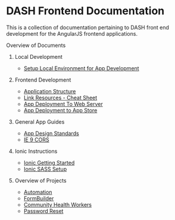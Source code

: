 DASH Frontend Documentation
===

This is a collection of documentation pertaining to DASH front end development for the AngularJS frontend applications.

Overview of Documents

1. Local Development   
    - [Setup Local Environment for App Development](Frontend-Setup-Local-Development-Environment.md)

2. Frontend Development  
    - [Application Structure](Frontend-File-Structure.md)
    - [Link Resources - Cheat Sheet](Link-Resources.md)
    - [App Deployment To Web Server](App-Deployment-to-web-server.md) 
    - [App Deployment to App Store](How-to-Build-Mobile-Applications-for-Production.md)

3. General App Guides
    - [App Design Standards](App%20Design%20Standards.md)
    - [IE 9 CORS](How-To-Implement-IE9CORS.md)

4. Ionic Instructions
    - [Ionic Getting Started](Ionic-Get-Started.md)
    - [Ionic SASS Setup](Ionic-SASS-setup.md)
    
5. Overview of Projects
    - [Automation](Automation/README.md)
    - [FormBuilder](FormBuilder/README.md)
    - [Community Health Workers](CommunityHealthWorkers/README.md)
    - [Password Reset](PasswordReset/README.md)